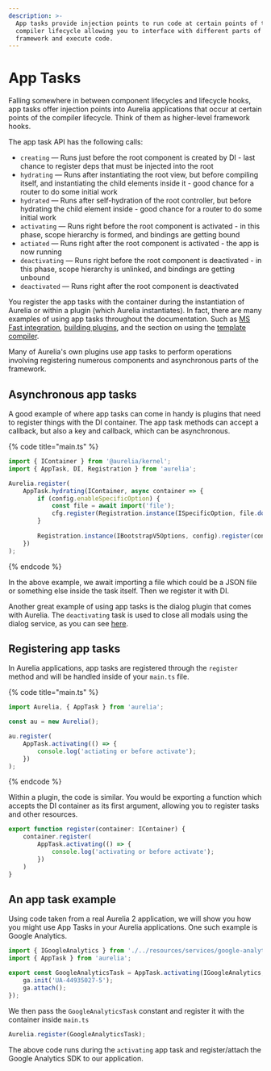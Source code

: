 ```yaml
---
description: >-
  App tasks provide injection points to run code at certain points of the
  compiler lifecycle allowing you to interface with different parts of the
  framework and execute code.
---
```


# App Tasks

Falling somewhere in between component lifecycles and lifecycle hooks, app tasks offer injection points into Aurelia applications that occur at certain points of the compiler lifecycle. Think of them as higher-level framework hooks.

The app task API has the following calls:

* `creating` — Runs just before the root component is created by DI - last chance to register deps that must be injected into the root
* `hydrating` — Runs after instantiating the root view, but before compiling itself, and instantiating the child elements inside it - good chance for a router to do some initial work
* `hydrated` — Runs after self-hydration of the root controller, but before hydrating the child element inside - good chance for a router to do some initial work
* `activating` — Runs right before the root component is activated - in this phase, scope hierarchy is formed, and bindings are getting bound
* `actiated` — Runs right after the root component is activated - the app is now running
* `deactivating` — Runs right before the root component is deactivated - in this phase, scope hierarchy is unlinked, and bindings are getting unbound
* `deactivated` — Runs right after the root component is deactivated

You register the app tasks with the container during the instantiation of Aurelia or within a plugin (which Aurelia instantiates). In fact, there are many examples of using app tasks throughout the documentation. Such as [MS Fast integration](../reference/examples/integration/ms-fast.md), [building plugins](../developer-guides/building-plugins.md), and the section on using the [template compiler](../developer-guides/scenarios/the-template-compiler.md).

Many of Aurelia's own plugins use app tasks to perform operations involving registering numerous components and asynchronous parts of the framework.

## Asynchronous app tasks

A good example of where app tasks can come in handy is plugins that need to register things with the DI container. The app task methods can accept a callback, but also a key and callback, which can be asynchronous.

{% code title="main.ts" %}
```typescript
import { IContainer } from '@aurelia/kernel';
import { AppTask, DI, Registration } from 'aurelia';

Aurelia.register(
    AppTask.hydrating(IContainer, async container => {
        if (config.enableSpecificOption) {
            const file = await import('file');
            cfg.register(Registration.instance(ISpecificOption, file.do());
        }
        
        Registration.instance(IBootstrapV5Options, config).register(container);
    })
);
```
{% endcode %}

In the above example, we await importing a file which could be a JSON file or something else inside the task itself. Then we register it with DI.

Another great example of using app tasks is the dialog plugin that comes with Aurelia. The `deactivating` task is used to close all modals using the dialog service, as you can see [here](../../../packages/runtime-html/src/plugins/dialog/dialog-service.ts#L55).

## Registering app tasks

In Aurelia applications, app tasks are registered through the `register` method and will be handled inside of your `main.ts` file.

{% code title="main.ts" %}
```typescript
import Aurelia, { AppTask } from 'aurelia';

const au = new Aurelia();

au.register(
    AppTask.activating(() => {
        console.log('actiating or before activate');
    })
);
```
{% endcode %}

Within a plugin, the code is similar. You would be exporting a function which accepts the DI container as its first argument, allowing you to register tasks and other resources.

```typescript
export function register(container: IContainer) {
    container.register(
        AppTask.activating(() => {
            console.log('activating or before activate');
        })
    )
}
```

## An app task example

Using code taken from a real Aurelia 2 application, we will show you how you might use App Tasks in your Aurelia applications. One such example is Google Analytics.

```typescript
import { IGoogleAnalytics } from './../resources/services/google-analytics';
import { AppTask } from 'aurelia';

export const GoogleAnalyticsTask = AppTask.activating(IGoogleAnalytics, (ga) => {
    ga.init('UA-44935027-5');
    ga.attach();
});
```

We then pass the `GoogleAnalyticsTask` constant and register it with the container inside `main.ts`

```typescript
Aurelia.register(GoogleAnalyticsTask);
```

The above code runs during the `activating` app task and register/attach the Google Analytics SDK to our application.
